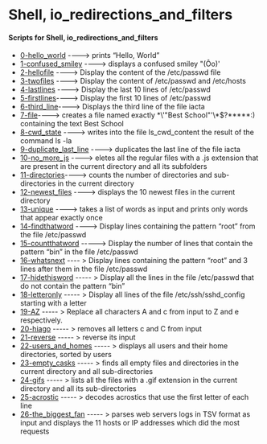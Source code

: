 # Shell, io_redirections_and_filters
#### Scripts for Shell, io_redirections_and_filters

 
- [0-hello_world](https://github.com/FatjonMileti/shell/blob/main/io_redirections_and_filters/0-hello_world) ---->  prints “Hello, World”
- [1-confused_smiley](https://github.com/FatjonMileti/shell/blob/main/io_redirections_and_filters/1-confused_smiley) ---->   displays a confused smiley "(Ôo)'
- [2-hellofile](https://github.com/FatjonMileti/shell/blob/main/io_redirections_and_filters/2-hellofile) ---->  Display the content of the /etc/passwd file
- [3-twofiles](https://github.com/FatjonMileti/shell/blob/main/io_redirections_and_filters/3-twofiles) ---->   Display the content of /etc/passwd and /etc/hosts
- [4-lastlines](https://github.com/FatjonMileti/shell/blob/main/io_redirections_and_filters/4-lastlines) ---->  Display the last 10 lines of /etc/passwd
- [5-firstlines](https://github.com/FatjonMileti/shell/blob/main/io_redirections_and_filters/5-firstlines)----> Display the first 10 lines of /etc/passwd
- [6-third_line](https://github.com/FatjonMileti/shell/blob/main/io_redirections_and_filters/6-third_line)----> Displays the third line of the file iacta
- [7-file](https://github.com/FatjonMileti/shell/blob/main/io_redirections_and_filters/7-file)----> creates a file named exactly \*\\'"Best School"\'\\*$\?\*\*\*\*\*:) containing the text Best School
- [8-cwd_state](https://github.com/FatjonMileti/shell/blob/main/io_redirections_and_filters/8-cwd_state) ----> writes into the file ls_cwd_content the result of the command ls -la
- [9-duplicate_last_line](https://github.com/FatjonMileti/shell/blob/main/io_redirections_and_filters/9-duplicate_last_line) ---->  duplicates the last line of the file iacta
- [10-no_more_js](https://github.com/FatjonMileti/shell/blob/main/io_redirections_and_filters/10-no_more_js) ---->  eletes all the regular files with a .js extension that are present in the current directory and all its subfolders
- [11-directories](https://github.com/FatjonMileti/shell/blob/main/io_redirections_and_filters/11-directories)----> counts the number of directories and sub-directories in the current directory
- [12-newest_files](https://github.com/FatjonMileti/shell/blob/main/io_redirections_and_filters/12-newest_files) ---->  displays the 10 newest files in the current directory
- [13-unique](https://github.com/FatjonMileti/shell/blob/main/io_redirections_and_filters/13-unique) ---->  takes a list of words as input and prints only words that appear exactly once
- [14-findthatword](https://github.com/FatjonMileti/shell/blob/main/io_redirections_and_filters/14-findthatword) ---->  Display lines containing the pattern “root” from the file /etc/passwd
- [15-countthatword](https://github.com/FatjonMileti/shell/blob/main/io_redirections_and_filters/15-countthatword) ----->  Display the number of lines that contain the pattern “bin” in the file /etc/passwd
- [16-whatsnext](https://github.com/FatjonMileti/shell/blob/main/io_redirections_and_filters/16-whatsnext) ---- >  Display lines containing the pattern “root” and 3 lines after them in the file /etc/passwd
- [17-hidethisword](https://github.com/FatjonMileti/shell/blob/main/io_redirections_and_filters/17-hidethisword) ----- >  Display all the lines in the file /etc/passwd that do not contain the pattern “bin”
- [18-letteronly](https://github.com/FatjonMileti/shell/blob/main/io_redirections_and_filters/18-letteronly) ----- >  Display all lines of the file /etc/ssh/sshd_config starting with a letter
- [19-AZ](https://github.com/FatjonMileti/shell/blob/main/io_redirections_and_filters/19-AZ) ----- >  Replace all characters A and c from input to Z and e respectively.
- [20-hiago](https://github.com/FatjonMileti/shell/blob/main/io_redirections_and_filters/20-hiago) ----- >  removes all letters c and C from input
- [21-reverse](https://github.com/FatjonMileti/shell/blob/main/io_redirections_and_filters/21-reverse) ----- >  reverse its input
- [22-users_and_homes](https://github.com/FatjonMileti/shell/blob/main/io_redirections_and_filters/22-users_and_homes) ----- >  displays all users and their home directories, sorted by users
- [23-empty_casks](https://github.com/FatjonMileti/shell/blob/main/io_redirections_and_filters/23-empty_casks) ----- >  finds all empty files and directories in the current directory and all sub-directories
- [24-gifs](https://github.com/FatjonMileti/shell/blob/main/io_redirections_and_filters/24-gifs) ----- >  lists all the files with a .gif extension in the current directory and all its sub-directories
- [25-acrostic](https://github.com/FatjonMileti/shell/blob/main/io_redirections_and_filters/25-acrostic) ----- >  decodes acrostics that use the first letter of each line
- [26-the_biggest_fan](https://github.com/FatjonMileti/shell/blob/main/io_redirections_and_filters/26-the_biggest_fan) ----- >  parses web servers logs in TSV format as input and displays the 11 hosts or IP addresses which did the most requests
